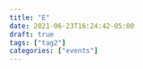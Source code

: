 ```yaml
---
title: "E"
date: 2021-06-23T16:24:42-05:00
draft: true
tags: ["tag2"]
categories: ["events"]
---
```


